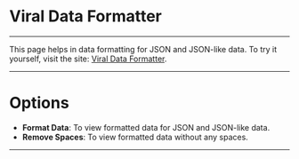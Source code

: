 Viral Data Formatter
===
---

This page helps in data formatting for JSON and JSON-like data. To try it yourself, visit the site: [Viral Data Formatter](https://virallalakia.github.io/viral-data-formatter/).

---

Options
===
* **Format Data**: To view formatted data for JSON and JSON-like data.
* **Remove Spaces**: To view formatted data without any spaces.

---
